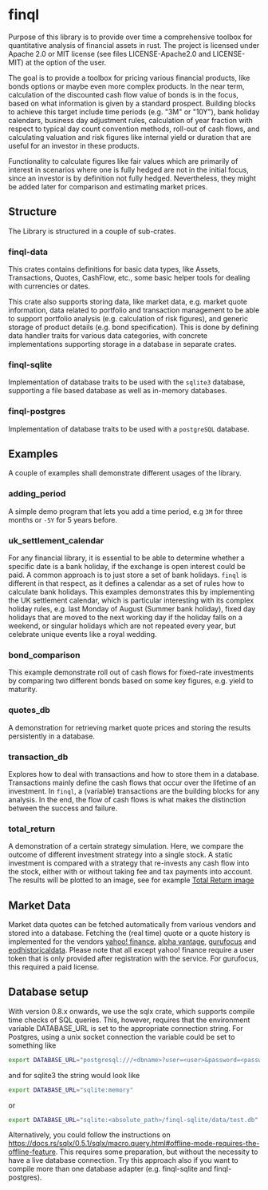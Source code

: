 # finql

Purpose of this library is to provide over time a comprehensive toolbox for
quantitative analysis of financial assets in rust. The project is licensed under
Apache 2.0 or MIT license (see files LICENSE-Apache2.0 and LICENSE-MIT) at the
option of the user.

The goal is to provide a toolbox for pricing various financial products, like
bonds options or maybe even more complex products. In the near term, calculation
of the discounted cash flow value of bonds is in the focus, based on what
information is given by a standard prospect. Building blocks to achieve this
target include time periods (e.g. "3M" or "10Y"), bank holiday calendars,
business day adjustment rules, calculation of year fraction with respect to
typical day count convention methods, roll-out of cash flows, and calculating
valuation and risk figures like internal yield or duration that are useful for
an investor in these products. 

Functionality to calculate figures like fair values which are primarily
of interest in scenarios where one is fully hedged are not in the initial focus,
since an investor is by definition not fully hedged. Nevertheless, they might be
added later for comparison and estimating market prices.

## Structure

The Library is structured in a couple of sub-crates.

### finql-data

This crates contains definitions for basic data types, like Assets, Transactions,
Quotes, CashFlow, etc., some basic helper tools for dealing with currencies or
dates.

This crate also supports storing data, like market data, e.g. market quote
information, data related to portfolio and transaction management to be able to
support portfolio analysis (e.g. calculation of risk figures), and generic
storage of product details (e.g. bond specification). This is done by defining
data handler traits for various data categories, with concrete implementations
supporting storage in a database in separate crates.

### finql-sqlite

Implementation of database traits to be used with the `sqlite3` database,
supporting a file based database as well as in-memory databases.

### finql-postgres

Implementation of database traits to be used with a `postgreSQL` database.

## Examples

A couple of examples shall demonstrate different usages of the library.

### adding_period

A simple demo program that lets you add a time period, e.g `3M` for three months
or `-5Y` for 5 years before.

### uk_settlement_calendar

For any financial library, it is essential to be able to determine whether a 
specific date is a bank holiday, if the exchange is open interest could be paid.
A common approach is to just store a set of bank holidays. `finql` is different in 
that respect, as it defines a calendar as a set of rules how to calculate bank 
holidays. This examples demonstrates this by implementing the UK settlement 
calendar, which is particular interesting with its complex holiday rules, e.g. 
last Monday of August (Summer bank holiday), fixed day holidays that are moved
to the next working day if the holiday falls on a weekend, or singular holidays
which are not repeated every year, but celebrate unique events like a royal wedding.

### bond_comparison

This example demonstrate roll out of cash flows for fixed-rate investments by 
comparing two different bonds based on some key figures, e.g. yield to maturity.

### quotes_db

A demonstration for retrieving market quote prices and storing the results 
persistently in a database.

### transaction_db

Explores how to deal with transactions and how to store them in a database. 
Transactions mainly define the cash flows that occur over the lifetime of an
investment. In `finql`, a (variable) transactions are the building 
blocks for any analysis. In the end, the flow of cash flows is what makes the 
distinction between the success and failure. 

### total_return 

A demonstration of a certain strategy simulation. Here, we compare the outcome
of different investment strategy into a single stock. A static investment is 
compared with a strategy that re-invests any cash flow into the stock, either
with or without taking fee and tax payments into account. The results will be
plotted to an image, see for example [Total Return image](strategies.png)

## Market Data

Market data quotes can be fetched automatically from various vendors and stored into a database. 
Fetching the (real time) quote or a quote history is implemented for the vendors 
[yahoo! finance](https://finance.yahoo.com/),
[alpha vantage](https://www.alphavantage.co/), 
[gurufocus](https://www.gurufocus.com/new_index/) and 
[eodhistoricaldata](https://eodhistoricaldata.com/). Please note that all except yahoo! finance 
require a user token that is only provided after registration with the service. For gurufocus,
this required a paid license.

## Database setup
With version 0.8.x onwards, we use the sqlx crate, which supports compile time checks of SQL
queries. This, however, requires that the environment variable DATABASE_URL is set to the 
appropriate connection string. For Postgres, using a unix socket connection the variable
could be set to something like

```bash
export DATABASE_URL="postgresql:///<dbname>?user=<user>&password=<password>&ssl=false"
```

and for sqlite3 the string would look like

```bash
export DATABASE_URL="sqlite:memory"
```

or 

```bash
export DATABASE_URL="sqlite:<absolute_path>/finql-sqlite/data/test.db"
```

Alternatively, you could follow the instructions on 
https://docs.rs/sqlx/0.5.1/sqlx/macro.query.html#offline-mode-requires-the-offline-feature.
This requires some preparation, but without the necessity to have a live database connection. Try 
this approach also if you want to compile more than one database adapter (e.g. finql-sqlite 
and finql-postgres).
